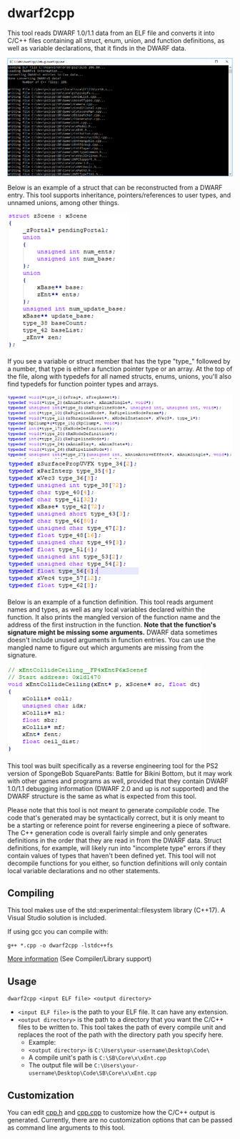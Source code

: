# dwarf2cpp
This tool reads DWARF 1.0/1.1 data from an ELF file and converts it into C/C++ files containing all struct, enum, union, and function definitions, as well as variable declarations, that it finds in the DWARF data.

![dwarf2cpp screenshot](doc/readme1.png)

Below is an example of a struct that can be reconstructed from a DWARF entry. This tool supports inheritance, pointers/references to user types, and unnamed unions, among other things.

![zScene example struct](doc/readme2.png)

If you see a variable or struct member that has the type "type_" followed by a number, that type is either a function pointer type or an array. At the top of the file, along with typedefs for all named structs, enums, unions, you'll also find typedefs for function pointer types and arrays.

![Function pointer typedefs](doc/readme4.png)
![Array typedefs](doc/readme3.png)

Below is an example of a function definition. This tool reads argument names and types, as well as any local variables declared within the function. It also prints the mangled version of the function name and the address of the first instruction in the function. **Note that the function's signature might be missing some arguments.** DWARF data sometimes doesn't include unused arguments in function entries. You can use the mangled name to figure out which arguments are missing from the signature.

![Example function definition](doc/readme5.png)

This tool was built specifically as a reverse engineering tool for the PS2 version of SpongeBob SquarePants: Battle for Bikini Bottom, but it may work with other games and programs as well, provided that they contain DWARF 1.0/1.1 debugging information (DWARF 2.0 and up is *not* supported) and the DWARF structure is the same as what is expected from this tool.

Please note that this tool is not meant to generate *compilable* code. The code that's generated may be syntactically correct, but it is only meant to be a starting or reference point for reverse engineering a piece of software. The C++ generation code is overall fairly simple and only generates definitions in the order that they are read in from the DWARF data. Struct definitions, for example, will likely run into "incomplete type" errors if they contain values of types that haven't been defined yet. This tool will not decompile functions for you either, so function definitions will only contain local variable declarations and no other statements.

## Compiling
This tool makes use of the std::experimental::filesystem library (C++17). A Visual Studio solution is included.

If using gcc you can compile with:
```
g++ *.cpp -o dwarf2cpp -lstdc++fs
```

[More information](https://www.codingame.com/playgrounds/5659/c17-filesystem) (See Compiler/Library support)

## Usage
```
dwarf2cpp <input ELF file> <output directory>
```

* `<input ELF file>` is the path to your ELF file. It can have any extension.
* `<output directory>` is the path to a directory that you want the C/C++ files to be written to. This tool takes the path of every compile unit and replaces the root of the path with the directory path you specify here.
  * Example:
  * `<output directory>` is `C:\Users\your-username\Desktop\Code\`
  * A compile unit's path is `C:\SB\Core\x\xEnt.cpp`
  * The output file will be `C:\Users\your-username\Desktop\Code\SB\Core\x\xEnt.cpp`

## Customization
You can edit [cpp.h](cpp.h) and [cpp.cpp](cpp.cpp) to customize how the C/C++ output is generated. Currently, there are no customization options that can be passed as command line arguments to this tool.
